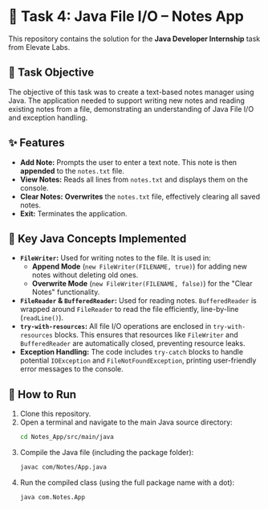 # 📝 Task 4: Java File I/O – Notes App

This repository contains the solution for the **Java Developer Internship** task from Elevate Labs.

## 🎯 Task Objective

The objective of this task was to create a text-based notes manager using Java. The application needed to support writing new notes and reading existing notes from a file, demonstrating an understanding of Java File I/O and exception handling.

## ✨ Features

* **Add Note:** Prompts the user to enter a text note. This note is then **appended** to the `notes.txt` file.
* **View Notes:** Reads all lines from `notes.txt` and displays them on the console.
* **Clear Notes:** **Overwrites** the `notes.txt` file, effectively clearing all saved notes.
* **Exit:** Terminates the application.

## 🔑 Key Java Concepts Implemented

* **`FileWriter`:** Used for writing notes to the file. It is used in:
    * **Append Mode** (`new FileWriter(FILENAME, true)`) for adding new notes without deleting old ones.
    * **Overwrite Mode** (`new FileWriter(FILENAME, false)`) for the "Clear Notes" functionality.
* **`FileReader` & `BufferedReader`:** Used for reading notes. `BufferedReader` is wrapped around `FileReader` to read the file efficiently, line-by-line (`readLine()`).
* **`try-with-resources`:** All file I/O operations are enclosed in `try-with-resources` blocks. This ensures that resources like `FileWriter` and `BufferedReader` are automatically closed, preventing resource leaks.
* **Exception Handling:** The code includes `try-catch` blocks to handle potential `IOException` and `FileNotFoundException`, printing user-friendly error messages to the console.

## 🚀 How to Run

1.  Clone this repository.
2.  Open a terminal and navigate to the main Java source directory:
    ```sh
    cd Notes_App/src/main/java
    ```
3.  Compile the Java file (including the package folder):
    ```sh
    javac com/Notes/App.java
    ```
4.  Run the compiled class (using the full package name with a dot):
    ```sh
    java com.Notes.App
    ```
